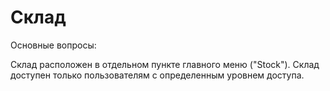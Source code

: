 # Склад

Основные вопросы:



Склад расположен в отдельном пункте главного меню ("Stock"). Склад доступен только пользователям с определенным уровнем доступа.
